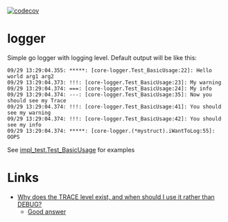 [![codecov](https://codecov.io/gh/heeus/core-logger/branch/main/graph/badge.svg?token=R8903H0E1V)](https://codecov.io/gh/heeus/core-logger)
# logger

Simple go logger with logging level. Default output will be like this:

```
09/29 13:29:04.355: *****: [core-logger.Test_BasicUsage:22]: Hello world arg1 arg2
09/29 13:29:04.373: !!!: [core-logger.Test_BasicUsage:23]: My warning
09/29 13:29:04.374: ===: [core-logger.Test_BasicUsage:24]: My info
09/29 13:29:04.374: ---: [core-logger.Test_BasicUsage:35]: Now you should see my Trace
09/29 13:29:04.374: !!!: [core-logger.Test_BasicUsage:41]: You should see my warning
09/29 13:29:04.374: !!!: [core-logger.Test_BasicUsage:42]: You should see my info
09/29 13:29:04.374: *****: [core-logger.(*mystruct).iWantToLog:55]: OOPS
```

See [impl_test.Test_BasicUsage](impl_test.go#L24) for examples

# Links

- [Why does the TRACE level exist, and when should I use it rather than DEBUG?](https://softwareengineering.stackexchange.com/questions/279690/why-does-the-trace-level-exist-and-when-should-i-use-it-rather-than-debug)
  - [Good answer](https://softwareengineering.stackexchange.com/questions/279690/why-does-the-trace-level-exist-and-when-should-i-use-it-rather-than-debug/360810#360810)
